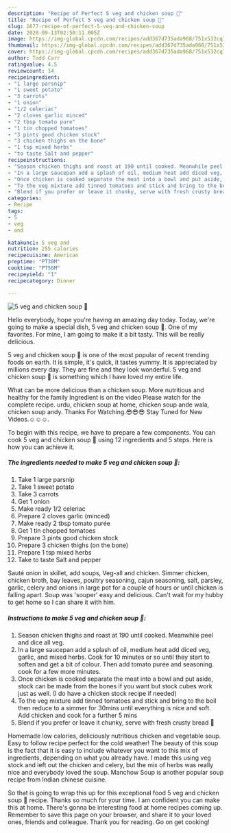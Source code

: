 ```yaml
---
description: "Recipe of Perfect 5 veg and chicken soup 🥣"
title: "Recipe of Perfect 5 veg and chicken soup 🥣"
slug: 1677-recipe-of-perfect-5-veg-and-chicken-soup
date: 2020-09-13T02:50:11.005Z
image: https://img-global.cpcdn.com/recipes/add367d735ada968/751x532cq70/5-veg-and-chicken-soup-🥣-recipe-main-photo.jpg
thumbnail: https://img-global.cpcdn.com/recipes/add367d735ada968/751x532cq70/5-veg-and-chicken-soup-🥣-recipe-main-photo.jpg
cover: https://img-global.cpcdn.com/recipes/add367d735ada968/751x532cq70/5-veg-and-chicken-soup-🥣-recipe-main-photo.jpg
author: Todd Carr
ratingvalue: 4.5
reviewcount: 14
recipeingredient:
- "1 large parsnip"
- "1 sweet potato"
- "3 carrots"
- "1 onion"
- "1/2 celeriac"
- "2 cloves garlic minced"
- "2 tbsp tomato pure"
- "1 tin chopped tomatoes"
- "3 pints good chicken stock"
- "3 chicken thighs on the bone"
- "1 tsp mixed herbs"
- "to taste Salt and pepper"
recipeinstructions:
- "Season chicken thighs and roast at 190 until cooked. Meanwhile peel and dice all veg."
- "In a large saucepan add a splash of oil, medium heat add diced veg, garlic, and mixed herbs. Cook for 10 minutes or so until they start to soften and get a bit of colour. Then add tomato purée and seasoning. cook for a few more minutes."
- "Once chicken is cooked separate the meat into a bowl and put aside, stock can be made from the bones if you want but stock cubes work just as well. (I do have a chicken stock recipe if needed)"
- "To the veg mixture add tinned tomatoes and stick and bring to the boil then reduce to a simmer for 30mins until everything is nice and soft. Add chicken and cook for a further 5 mins"
- "Blend if you prefer or leave it chunky, serve with fresh crusty bread 🥖"
categories:
- Recipe
tags:
- 5
- veg
- and

katakunci: 5 veg and 
nutrition: 255 calories
recipecuisine: American
preptime: "PT30M"
cooktime: "PT56M"
recipeyield: "1"
recipecategory: Dinner

---
```



![5 veg and chicken soup 🥣](https://img-global.cpcdn.com/recipes/add367d735ada968/751x532cq70/5-veg-and-chicken-soup-🥣-recipe-main-photo.jpg)

Hello everybody, hope you're having an amazing day today. Today, we're going to make a special dish, 5 veg and chicken soup 🥣. One of my favorites. For mine, I am going to make it a bit tasty. This will be really delicious.

5 veg and chicken soup 🥣 is one of the most popular of recent trending foods on earth. It is simple, it's quick, it tastes yummy. It is appreciated by millions every day. They are fine and they look wonderful. 5 veg and chicken soup 🥣 is something which I have loved my entire life.

What can be more delicious than a chicken soup. More nutritious and healthy for the family Ingredient is on the video Please watch for the complete recipe. urdu, chicken soup at home, chicken soup ande wala, chicken soup andy. Thanks For Watching.😎😎😎 Stay Tuned for New Videos.☺️☺️☺️.


To begin with this recipe, we have to prepare a few components. You can cook 5 veg and chicken soup 🥣 using 12 ingredients and 5 steps. Here is how you can achieve it.

<!--inarticleads1-->

##### The ingredients needed to make 5 veg and chicken soup 🥣:

1. Take 1 large parsnip
1. Take 1 sweet potato
1. Take 3 carrots
1. Get 1 onion
1. Make ready 1/2 celeriac
1. Prepare 2 cloves garlic (minced)
1. Make ready 2 tbsp tomato purée
1. Get 1 tin chopped tomatoes
1. Prepare 3 pints good chicken stock
1. Prepare 3 chicken thighs (on the bone)
1. Prepare 1 tsp mixed herbs
1. Take to taste Salt and pepper


Sauté onion in skillet, add soups, Veg-all and chicken. Simmer chicken, chicken broth, bay leaves, poultry seasoning, cajun seasoning, salt, parsley, garlic, celery and onions in large pot for a couple of hours or until chicken is falling apart. Soup was &#39;souper&#39; easy and delicious. Can&#39;t wait for my hubby to get home so I can share it with him. 

<!--inarticleads2-->

##### Instructions to make 5 veg and chicken soup 🥣:

1. Season chicken thighs and roast at 190 until cooked. Meanwhile peel and dice all veg.
1. In a large saucepan add a splash of oil, medium heat add diced veg, garlic, and mixed herbs. Cook for 10 minutes or so until they start to soften and get a bit of colour. Then add tomato purée and seasoning. cook for a few more minutes.
1. Once chicken is cooked separate the meat into a bowl and put aside, stock can be made from the bones if you want but stock cubes work just as well. (I do have a chicken stock recipe if needed)
1. To the veg mixture add tinned tomatoes and stick and bring to the boil then reduce to a simmer for 30mins until everything is nice and soft. Add chicken and cook for a further 5 mins
1. Blend if you prefer or leave it chunky, serve with fresh crusty bread 🥖


Homemade low calories, deliciously nutritious chicken and vegetable soup. Easy to follow recipe perfect for the cold weather! The beauty of this soup is the fact that it is easy to include whatever you want to this mix of ingredients, depending on what you already have. I made this using veg stock and left out the chicken and celery, but the mix of herbs was really nice and everybody loved the soup. Manchow Soup is another popular soup recipe from Indian chinese cuisine. 

So that is going to wrap this up for this exceptional food 5 veg and chicken soup 🥣 recipe. Thanks so much for your time. I am confident you can make this at home. There's gonna be interesting food at home recipes coming up. Remember to save this page on your browser, and share it to your loved ones, friends and colleague. Thank you for reading. Go on get cooking!
